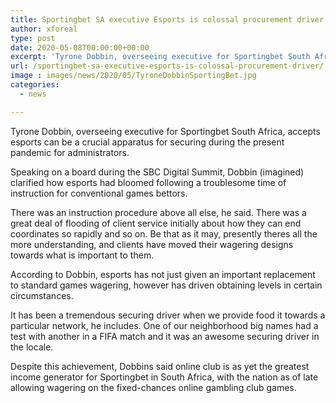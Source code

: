 ```yaml
---
title: Sportingbet SA executive Esports is colossal procurement driver
author: xforeal 
type: post
date: 2020-05-08T00:00:00+00:00
excerpt: 'Tyrone Dobbin, overseeing executive for Sportingbet South Africa, accepts esports can be a crucial apparatus for securing during the present pandemic for operators '
url: /sportingbet-sa-executive-esports-is-colossal-procurement-driver/
image : images/news/2020/05/TyroneDobbinSportingBet.jpg
categories:
  - news

---
```

Tyrone Dobbin, overseeing executive for Sportingbet South Africa, accepts esports can be a crucial apparatus for securing during the present pandemic for administrators. 

Speaking on a board during the SBC Digital Summit, Dobbin (imagined) clarified how esports had bloomed following a troublesome time of instruction for conventional games bettors. 

There was an instruction procedure above all else, he said. There was a great deal of flooding of client service initially about how they can end coordinates so rapidly and so on. Be that as it may, presently theres all the more understanding, and clients have moved their wagering designs towards what is important to them. 

According to Dobbin, esports has not just given an important replacement to standard games wagering, however has driven obtaining levels in certain circumstances. 

It has been a tremendous securing driver when we provide food it towards a particular network, he includes. One of our neighborhood big names had a test with another in a FIFA match and it was an awesome securing driver in the locale. 

Despite this achievement, Dobbins said online club is as yet the greatest income generator for Sportingbet in South Africa, with the nation as of late allowing wagering on the fixed-chances online gambling club games.